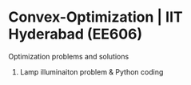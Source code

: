 # Convex-Optimization | IIT Hyderabad (EE606)
Optimization problems and solutions

1. Lamp illuminaiton problem & Python coding
